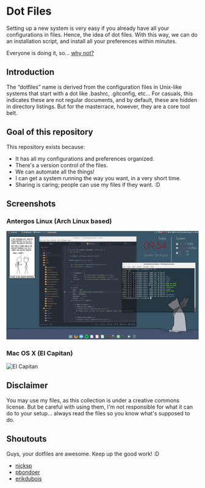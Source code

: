 # Dot Files

Setting up a new system is very easy if you already have all your configurations
in files. Hence, the idea of dot files. With this way, we can do an installation
script, and install all your preferences within minutes.

Everyone is doing it, so...
[why not?](https://github.com/search?utf8=%E2%9C%93&q=dot+files&type=)

## Introduction

The “dotfiles” name is derived from the configuration files in Unix-like systems
that start with a dot like .bashrc, .gitconfig, etc...
For casuals, this indicates these are not regular documents, and by default,
these are hidden in directory listings.
But for the masterrace, however, they are a core tool belt.

## Goal of this repository

This repository exists because:

* It has all my configurations and preferences organized.
* There's a version control of the files.
* We can automate all the things!
* I can get a system running the way you want, in a very short time.
* Sharing is caring; people can use my files if they want. :D

## Screenshots

### Antergos Linux (Arch Linux based)

![Antergos](screenshots/antergos_linux.png)

### Mac OS X (El Capitan)

![El Capitan](screenshots/osx_darwin.png)

## Disclaimer

You may use my files, as this collection is under a creative commons license.
But be careful with using them, I'm not responsible for what it can do to your
setup... always read the files so you know what's supposed to do.

## Shoutouts

Guys, your dotfiles are awesome. Keep up the good work! :D

* [nicksp](https://github.com/nicksp/dotfiles)
* [pbondoer](https://github.com/pbondoer/dotfiles)
* [erikdubois](https://github.com/erikdubois)
